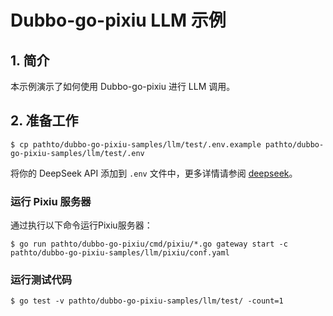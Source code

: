 # **Dubbo-go-pixiu LLM 示例**

## 1. **简介**

本示例演示了如何使用 Dubbo-go-pixiu 进行 LLM 调用。

## 2. **准备工作**

```shell
$ cp pathto/dubbo-go-pixiu-samples/llm/test/.env.example pathto/dubbo-go-pixiu-samples/llm/test/.env
```

将你的 DeepSeek API 添加到 `.env` 文件中，更多详情请参阅 [deepseek](https://platform.deepseek.com)。

### **运行 Pixiu 服务器**

通过执行以下命令运行Pixiu服务器：

```shell
$ go run pathto/dubbo-go-pixiu/cmd/pixiu/*.go gateway start -c pathto/dubbo-go-pixiu-samples/llm/pixiu/conf.yaml
```

### **运行测试代码**

```shell
$ go test -v pathto/dubbo-go-pixiu-samples/llm/test/ -count=1
```